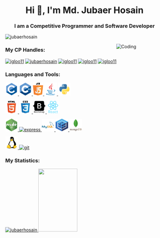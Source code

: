 <h1 align="center">Hi 👋, I'm Md. Jubaer Hosain</h1>
<h3 align="center">I am a Competitive Programmer and Software Developer</h3>

<p align="left"> <img src="https://komarev.com/ghpvc/?username=jubaerhosain&label=Profile%20views&color=0e75b6&style=flat" alt="jubaerhosain" /> </p>

<img align="right" alt="Coding" width="30%" src="https://thumbs.dreamstime.com/b/cartoon-programmer-working-behind-computer-coder-to-sit-armchair-table-77862319.jpg">

<h3 align="left">My CP Handles:</h3>
<p align="left">
   <a title="CodeChef" href="https://www.codechef.com/users/igloo11" target="blank"><img align="center" src="https://cdn.jsdelivr.net/npm/simple-icons@3.1.0/icons/codechef.svg" alt="igloo11" height="30" width="40" /></a>
   <a title="LeetCode" href="https://www.leetcode.com/jubaerhosain" target="blank"><img align="center" src="https://raw.githubusercontent.com/rahuldkjain/github-profile-readme-generator/master/src/images/icons/Social/leet-code.svg" alt="jubaerhosain" height="30" width="40" /></a>
   <a title="HackerRank" href="https://www.hackerrank.com/igloo11" target="blank"><img align="center" src="https://raw.githubusercontent.com/rahuldkjain/github-profile-readme-generator/master/src/images/icons/Social/hackerrank.svg" alt="igloo11" height="30" width="40" /></a>
   <a title="HackerEarth" href="https://www.hackerearth.com/@igloo11" target="blank"><img align="center" src="https://raw.githubusercontent.com/rahuldkjain/github-profile-readme-generator/master/src/images/icons/Social/hackerearth.svg" alt="igloo11" height="30" width="40" /></a>
   <a title="Codefroces" href="https://codeforces.com/profile/igloo11" target="blank"><img align="center" src="https://raw.githubusercontent.com/rahuldkjain/github-profile-readme-generator/master/src/images/icons/Social/codeforces.svg" alt="igloo11" height="30" width="40" /></a>
</p>


<h3 align="left">Languages and Tools:</h3>
<p align="left">
   <p title="Programming Languages" align="left"> 
      <a title="C" href="https://www.cprogramming.com/" target="_blank" rel="noreferrer"> <img src="https://raw.githubusercontent.com/devicons/devicon/master/icons/c/c-original.svg" alt="c" width="40" height="40"/> </a> 
      <a title="C++" href="https://www.w3schools.com/cpp/" target="_blank" rel="noreferrer"> <img src="https://raw.githubusercontent.com/devicons/devicon/master/icons/cplusplus/cplusplus-original.svg" alt="cplusplus" width="40" height="40"/> </a> 
      <a title="JavaScript" href="https://developer.mozilla.org/en-US/docs/Web/JavaScript" target="_blank" rel="noreferrer"> <img src="https://github.com/JubaerHosain/JubaerHosain/blob/main/images/javascript.png" alt="javascript" width="32" height="40"/> </a> 
      <a title="Java" href="https://www.java.com" target="_blank" rel="noreferrer"> <img src="https://raw.githubusercontent.com/devicons/devicon/master/icons/java/java-original.svg" alt="java" width="40" height="40"/> </a> 
      <a title="Python" href="https://www.python.org" target="_blank" rel="noreferrer"> <img src="https://raw.githubusercontent.com/devicons/devicon/master/icons/python/python-original.svg" alt="python" width="40" height="40"/> </a> 
   </p>
   
   <p title="Frontend Development" align="left">
      <a title="HTML" href="https://www.w3.org/html/" target="_blank" rel="noreferrer"> <img src="https://raw.githubusercontent.com/devicons/devicon/master/icons/html5/html5-original-wordmark.svg" alt="html5" width="40" height="40"/> </a> 
      <a title="CSS" href="https://www.w3schools.com/css/" target="_blank" rel="noreferrer"> <img src="https://raw.githubusercontent.com/devicons/devicon/master/icons/css3/css3-original-wordmark.svg" alt="css3" width="40" height="40"/> </a> 
      <a title="Bootstrap" href="https://getbootstrap.com" target="_blank" rel="noreferrer"> <img src="https://raw.githubusercontent.com/devicons/devicon/master/icons/bootstrap/bootstrap-plain-wordmark.svg" alt="bootstrap" width="40" height="40"/> </a>
      <a title="ReactJs" href="https://reactjs.org/" target="_blank" rel="noreferrer"> <img src="https://raw.githubusercontent.com/devicons/devicon/master/icons/react/react-original-wordmark.svg" alt="react" width="40" height="40"/> </a>
   </p>
   
   <p title="Backend Development" align="left">
      <a title="Node.js" href="https://nodejs.org" target="_blank" rel="noreferrer"> <img src="https://github.com/JubaerHosain/JubaerHosain/blob/main/images/nodejs.png" alt="nodejs" width="40" height="40"/> </a>
      <a title="Express.js" href="https://expressjs.com" target="_blank" rel="noreferrer"> <img src="https://assets.website-files.com/61ca3f775a79ec5f87fcf937/6202fcdee5ee8636a145a41b_1234.png" alt="express" width="40" height="40"/> </a> 
<!--    </p>
   
   <p title="Database" align="right"> -->
      <a title="MySQL" href="https://www.mysql.com/" target="_blank" rel="noreferrer"> <img src="https://raw.githubusercontent.com/devicons/devicon/master/icons/mysql/mysql-original-wordmark.svg" alt="mysql" width="40" height="40"/> </a>
      <a title="Sequelize" href="https://sequelize.org/" target="_blank" rel="noreferrer"> <img src="https://github.com/JubaerHosain/JubaerHosain/blob/main/images/sequelize.svg" alt="sequelize" width="40" height="40"/> </a>
      <a title="MongoDB" href="https://www.mongodb.com/" target="_blank" rel="noreferrer"> <img src="https://raw.githubusercontent.com/devicons/devicon/master/icons/mongodb/mongodb-original-wordmark.svg" alt="mongodb" width="40" height="40"/> </a>  
   </p>
   
   <p title="Other" align="left">
       <a title="Linux" href="https://www.linux.org/" target="_blank" rel="noreferrer"> <img src="https://raw.githubusercontent.com/devicons/devicon/master/icons/linux/linux-original.svg" alt="linux" width="40" height="40"/> </a>
       <a title="GIT" href="https://git-scm.com/" target="_blank" rel="noreferrer"> <img src="https://www.vectorlogo.zone/logos/git-scm/git-scm-icon.svg" alt="git" width="40" height="40"/> </a> 
   </p>
</p>


<h3 align="left">My Statistics:</h3>
<p>
   <a href="https://github.com/JubaerHosain/">
     <img height="200px" width="49.5%" src="https://github-readme-stats.vercel.app/api/top-langs?username=jubaerhosain&show_icons=true&theme=gruvbox&hide_border=true&locale=en&layout=compact" alt="jubaerhosain"/>
   </a>
   <a href="https://github.com/JubaerHosain/">
    <img height="200px" width="49.5%" src="https://github-readme-stats.vercel.app/api?username=jubaerhosain&show_icons=true&theme=gruvbox&hide_border=true" />
  </a>
</p>
